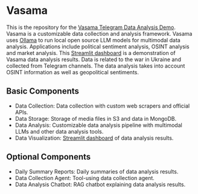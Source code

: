 # Vasama 

This is the repository for the [Vasama Telegram Data Analysis Demo](https://vasama.streamlit.app/). Vasama is a customizable data collection and analysis framework. Vasama uses [Ollama](https://ollama.com/) to run local open source LLM models for multimodal data analysis. Applications include political sentiment analysis, OSINT analysis and market analysis. This [Streamlit dashboard](https://vasama.streamlit.app/) is a demonstration of Vasama data analysis results. Data is related to the war in Ukraine and collected from Telegram channels. The data analysis takes into account OSINT information as well as geopolitical sentiments. 

## Basic Components
* Data Collection: Data collection with custom web scrapers and official APIs.
* Data Storage: Storage of media files in S3 and data in MongoDB.
* Data Analysis: Customizable data analysis pipeline with multimodal LLMs and other data analysis tools.
* Data Visualization: [Streamlit dashboard](https://vasama.streamlit.app/) of data analysis results.

## Optional Components
* Daily Summary Reports: Daily summaries of data analysis results.
* Data Collection Agent: Tool-using data collection agent. 
* Data Analysis Chatbot: RAG chatbot explaining data analysis results. 
